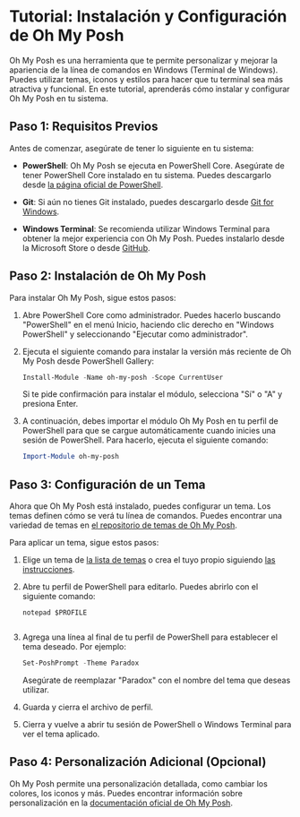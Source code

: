# Tutorial: Instalación y Configuración de Oh My Posh

Oh My Posh es una herramienta que te permite personalizar y mejorar la apariencia de la línea de comandos en Windows (Terminal de Windows). Puedes utilizar temas, iconos y estilos para hacer que tu terminal sea más atractiva y funcional. En este tutorial, aprenderás cómo instalar y configurar Oh My Posh en tu sistema.

## Paso 1: Requisitos Previos

Antes de comenzar, asegúrate de tener lo siguiente en tu sistema:

- **PowerShell**: Oh My Posh se ejecuta en PowerShell Core. Asegúrate de tener PowerShell Core instalado en tu sistema. Puedes descargarlo desde [la página oficial de PowerShell](https://github.com/PowerShell/PowerShell).

- **Git**: Si aún no tienes Git instalado, puedes descargarlo desde [Git for Windows](https://gitforwindows.org/).

- **Windows Terminal**: Se recomienda utilizar Windows Terminal para obtener la mejor experiencia con Oh My Posh. Puedes instalarlo desde la Microsoft Store o desde [GitHub](https://github.com/microsoft/terminal).

## Paso 2: Instalación de Oh My Posh

Para instalar Oh My Posh, sigue estos pasos:

1. Abre PowerShell Core como administrador. Puedes hacerlo buscando "PowerShell" en el menú Inicio, haciendo clic derecho en "Windows PowerShell" y seleccionando "Ejecutar como administrador".

2. Ejecuta el siguiente comando para instalar la versión más reciente de Oh My Posh desde PowerShell Gallery:

   ```PowerShell
   Install-Module -Name oh-my-posh -Scope CurrentUser


   ```

   Si te pide confirmación para instalar el módulo, selecciona "Sí" o "A" y presiona Enter.

3. A continuación, debes importar el módulo Oh My Posh en tu perfil de PowerShell para que se cargue automáticamente cuando inicies una sesión de PowerShell. Para hacerlo, ejecuta el siguiente comando:

   ```PowerShell
   Import-Module oh-my-posh


   ```

## Paso 3: Configuración de un Tema

Ahora que Oh My Posh está instalado, puedes configurar un tema. Los temas definen cómo se verá tu línea de comandos. Puedes encontrar una variedad de temas en [el repositorio de temas de Oh My Posh](https://github.com/ohmyposh/oh-my-posh-themes).

Para aplicar un tema, sigue estos pasos:

1. Elige un tema de [la lista de temas](https://github.com/ohmyposh/oh-my-posh-themes) o crea el tuyo propio siguiendo [las instrucciones](https://ohmyposh.dev/docs/themes).

2. Abre tu perfil de PowerShell para editarlo. Puedes abrirlo con el siguiente comando:

   ```Batch
   notepad $PROFILE


   ```

3. Agrega una línea al final de tu perfil de PowerShell para establecer el tema deseado. Por ejemplo:

   ```PowerShell
   Set-PoshPrompt -Theme Paradox


   ```

   Asegúrate de reemplazar "Paradox" con el nombre del tema que deseas utilizar.

4. Guarda y cierra el archivo de perfil.

5. Cierra y vuelve a abrir tu sesión de PowerShell o Windows Terminal para ver el tema aplicado.

## Paso 4: Personalización Adicional (Opcional)

Oh My Posh permite una personalización detallada, como cambiar los colores, los iconos y más. Puedes encontrar información sobre personalización en la [documentación oficial de Oh My Posh](https://ohmyposh.dev/docs/).